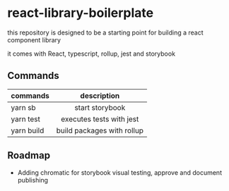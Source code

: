 # react-library-boilerplate

this repository is designed to be a starting point for building a react component library

it comes with React, typescript, rollup, jest and storybook

## Commands
| commands      | description                   |
| ------------- |:-------------:                |
| yarn sb       | start storybook               |
| yarn test     | executes tests with jest      |
| yarn build    | build packages with rollup    |

## Roadmap
- Adding chromatic for storybook visual testing, approve and document publishing